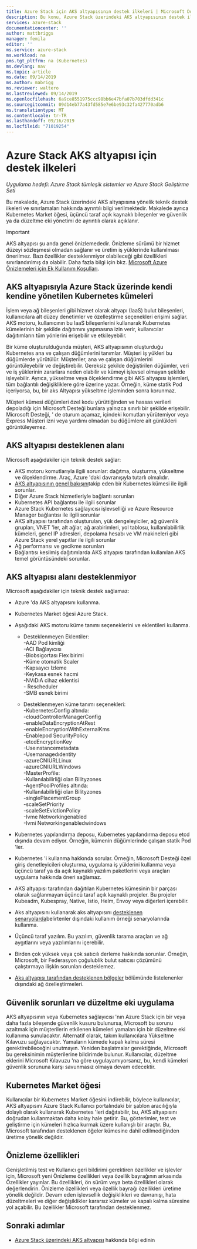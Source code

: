 ```yaml
---
title: Azure Stack için AKS altyapısının destek ilkeleri | Microsoft Docs
description: Bu konu, Azure Stack üzerindeki AKS altyapısının destek ilkelerini içerir.
services: azure-stack
documentationcenter: ''
author: mattbriggs
manager: femila
editor: ''
ms.service: azure-stack
ms.workload: na
pms.tgt_pltfrm: na (Kubernetes)
ms.devlang: nav
ms.topic: article
ms.date: 09/14/2019
ms.author: mabrigg
ms.reviewer: waltero
ms.lastreviewed: 09/14/2019
ms.openlocfilehash: 6a9ce8551975ccc98bb6e47bfa07b703dfdd341c
ms.sourcegitcommit: 09d14eb77a43fd585e7e6be93c32fa427770adb6
ms.translationtype: MT
ms.contentlocale: tr-TR
ms.lasthandoff: 09/16/2019
ms.locfileid: "71019254"
---
```

# <a name="support-policies-for-aks-engine-on-azure-stack"></a>Azure Stack AKS altyapısı için destek ilkeleri

*Uygulama hedefi: Azure Stack tümleşik sistemler ve Azure Stack Geliştirme Seti*

Bu makalede, Azure Stack üzerindeki AKS altyapısına yönelik teknik destek ilkeleri ve sınırlamaları hakkında ayrıntılı bilgi verilmektedir. Makalede ayrıca Kubernetes Market öğesi, üçüncü taraf açık kaynaklı bileşenler ve güvenlik ya da düzeltme eki yönetimi de ayrıntılı olarak açıklanır. 

> [!IMPORTANT]
> AKS altyapısı şu anda genel önizlemededir.
> Önizleme sürümü bir hizmet düzeyi sözleşmesi olmadan sağlanır ve üretim iş yüklerinde kullanılması önerilmez. Bazı özellikler desteklenmiyor olabileceği gibi özellikleri sınırlandırılmış da olabilir. Daha fazla bilgi için bkz. [Microsoft Azure Önizlemeleri için Ek Kullanım Koşulları](https://azure.microsoft.com/support/legal/preview-supplemental-terms/).

## <a name="self-managed-kubernetes-clusters-on-azure-stack-with-aks-engine"></a>AKS altyapısıyla Azure Stack üzerinde kendi kendine yönetilen Kubernetes kümeleri

İşlem veya ağ bileşenleri gibi hizmet olarak altyapı (IaaS) bulut bileşenleri, kullanıcılara alt düzey denetimler ve özelleştirme seçenekleri erişimi sağlar. AKS motoru, kullanıcının bu IaaS bileşenlerini kullanarak Kubernetes kümelerinin bir şekilde dağıtımını yapmasına izin verir, kullanıcılar dağıtımların tüm yönlerini erişebilir ve etkileyebilir.

Bir küme oluşturulduğunda müşteri, AKS altyapısının oluşturduğu Kubernetes ana ve çalışan düğümlerini tanımlar. Müşteri iş yükleri bu düğümlerde yürütülür. Müşteriler, ana ve çalışan düğümlerini görüntüleyebilir ve değiştirebilir. Gereksiz şekilde değiştirilen düğümler, veri ve iş yüklerinin zararlara neden olabilir ve kümeyi işlevsel olmayan şekilde işleyebilir. Ayrıca, yükseltme veya ölçeklendirme gibi AKS altyapısı işlemleri, tüm bağlantılı değişikliklere göre üzerine yazar. Örneğin, küme statik Pod içeriyorsa, bu, bir aks Altyapısı yükseltme işleminden sonra korunmaz.

Müşteri kümesi düğümleri özel kodu yürüttiğinden ve hassas verileri depoladığı için Microsoft Desteği bunlara yalnızca sınırlı bir şekilde erişebilir. Microsoft Desteği, ' de oturum açamaz, içindeki komutları yürütemiyor veya Express Müşteri izni veya yardımı olmadan bu düğümlere ait günlükleri görüntüleyemez.

## <a name="aks-engine-supported-areas"></a>AKS altyapısı desteklenen alanı

Microsoft aşağıdakiler için teknik destek sağlar:

-  AKS motoru komutlarıyla ilgili sorunlar: dağıtma, oluşturma, yükseltme ve ölçeklendirme. Araç, Azure 'daki davranışıyla tutarlı olmalıdır.
-  [AKS altyapısının genel bakışını](azure-stack-kubernetes-aks-engine-overview.md)takip eden bir Kubernetes kümesi ile ilgili sorunlar.
-  Diğer Azure Stack hizmetleriyle bağlantı sorunları 
-  Kubernetes API bağlantısı ile ilgili sorunlar
-  Azure Stack Kubernetes sağlayıcısı işlevselliği ve Azure Resource Manager bağlantısı ile ilgili sorunlar
-  AKS altyapısı tarafından oluşturulan, yük dengeleyiciler, ağ güvenlik grupları, VNET 'ler, alt ağlar, ağ arabirimleri, yol tablosu, kullanılabilirlik kümeleri, genel IP adresleri, depolama hesabı ve VM makineleri gibi Azure Stack yerel yapıtlar ile ilgili sorunlar 
-  Ağ performansı ve gecikme sorunları
-  Bağlantısı kesilmiş dağıtımlarda AKS altyapısı tarafından kullanılan AKS temel görüntüsündeki sorunlar. 

## <a name="aks-engine-areas-not-supported"></a>AKS altyapısı alanı desteklenmiyor

Microsoft aşağıdakiler için teknik destek sağlamaz:

-  Azure 'da AKS altyapısını kullanma.
-  Kubernetes Market öğesi Azure Stack.
-  Aşağıdaki AKS motoru küme tanımı seçeneklerini ve eklentileri kullanma.
    -  Desteklenmeyen Eklentiler:  
            -AAD Pod kimliği  
            -ACI Bağlayıcısı  
            -Blobsigortası Flex birimi  
            -Küme otomatik Scaler  
            -Kapsayıcı Izleme  
            -Keykasa esnek hacmi  
            -NVıDıA cihaz eklentisi  
            - Rescheduler  
            -SMB esnek birimi  
        
    -  Desteklenmeyen küme tanımı seçenekleri:  
            -KubernetesConfig altında:  
                    -cloudControllerManagerConfig  
                    -enableDataEncryptionAtRest  
                    -enableEncryptionWithExternalKms  
                    -Enablepod SecurityPolicy  
                    -etcdEncryptionKey  
                    -Useınstancemetadata  
                    -Usemanagedıdentity  
                    -azureCNIURLLinux  
                    -azureCNIURLWindows  
            -MasterProfile:  
                    -Kullanılabilirliği olan Bilityzones  
            -AgentPoolProfiles altında:  
                    -Kullanılabilirliği olan Bilityzones  
                    -singlePlacementGroup  
                    -scaleSetPriority  
                    -scaleSetEvictionPolicy  
                    -Ivme Networkingenabled  
                    -Ivmi Networkingenabledwindows

-  Kubernetes yapılandırma deposu, Kubernetes yapılandırma deposu etcd dışında devam ediyor. Örneğin, kümenin düğümlerinde çalışan statik Pod 'ler.
-  Kubernetes 'i kullanma hakkında sorular. Örneğin, Microsoft Desteği özel giriş denetleyicileri oluşturma, uygulama iş yüklerini kullanma veya üçüncü taraf ya da açık kaynaklı yazılım paketlerini veya araçları uygulama hakkında öneri sağlamaz.
-  AKS altyapısı tarafından dağıtılan Kubernetes kümesinin bir parçası olarak sağlanmayan üçüncü taraf açık kaynaklı projeler. Bu projeler Kubeadm, Kubespray, Native, Istio, Helm, Envoy veya diğerleri içerebilir.
-  Aks altyapısını kullanarak aks altyapısını [desteklenen senaryolarda](azure-stack-kubernetes-aks-engine-overview.md#supported-scenarios-with-the-aks-engine)belirtenler dışındaki kullanım örneği senaryolarında kullanma.
-  Üçüncü taraf yazılım. Bu yazılım, güvenlik tarama araçları ve ağ aygıtlarını veya yazılımlarını içerebilir.
-  Birden çok yüksek veya çok satıcılı derleme hakkında sorunlar. Örneğin, Microsoft, bir Federasyon çoğulublik bulut satıcısı çözümünü çalıştırmaya ilişkin sorunları desteklemez.
-  [Aks altyapısı tarafından desteklenen bölgeler](#aks-engine-supported-areas) bölümünde listelenenler dışındaki ağ özelleştirmeleri.

##  <a name="security-issues-and-patching"></a>Güvenlik sorunları ve düzeltme eki uygulama

AKS altyapısının veya Kubernetes sağlayıcısı 'nın Azure Stack için bir veya daha fazla bileşende güvenlik kusuru bulunursa, Microsoft bu sorunu azaltmak için müşterilerin etkilenen kümeleri yamaları için bir düzeltme eki kullanıma sunulacaktır. Alternatif olarak, takım kullanıcılara Yükseltme Kılavuzu sağlayacaktır. Yamaların kümede kapalı kalma süresi gerektirebileceğini unutmayın. Yeniden başlatmalar gerektiğinde, Microsoft bu gereksinimin müşterilerine bildirimde bulunur. Kullanıcılar, düzeltme eklerini Microsoft Kılavuzu 'na göre uygulayamıyorsanız, bu, kendi kümeleri güvenlik sorununa karşı savunmasız olmaya devam edecektir.

## <a name="kubernetes-marketplace-item"></a>Kubernetes Market öğesi

Kullanıcılar bir Kubernetes Market öğesini indirebilir, böylece kullanıcılar, AKS altyapısını Azure Stack Kullanıcı portalındaki bir şablon aracılığıyla dolaylı olarak kullanarak Kubernetes 'leri dağıtabilir, bu, AKS altyapısını doğrudan kullanmaktan daha kolay hale getirir. Bu, gösterimler, test ve geliştirme için kümeleri hızlıca kurmak üzere kullanışlı bir araçtır. Bu, Microsoft tarafından desteklenen öğeler kümesine dahil edilmediğinden üretime yönelik değildir.

## <a name="preview-features"></a>Önizleme özellikleri

Genişletilmiş test ve Kullanıcı geri bildirimi gerektiren özellikler ve işlevler için, Microsoft yeni Önizleme özellikleri veya özellik bayrağının arkasında Özellikler yayınlar. Bu özellikleri, ön sürüm veya beta özellikleri olarak değerlendirin. Önizleme özellikleri veya özellik bayrağı özellikleri üretime yönelik değildir. Devam eden işlevsellik değişiklikleri ve davranışı, hata düzeltmeleri ve diğer değişiklikler kararsız kümeler ve kapalı kalma süresine yol açabilir. Bu özellikler Microsoft tarafından desteklenmez.

## <a name="next-steps"></a>Sonraki adımlar

- [Azure Stack üzerindeki AKS altyapısı](azure-stack-kubernetes-aks-engine-overview.md) hakkında bilgi edinin